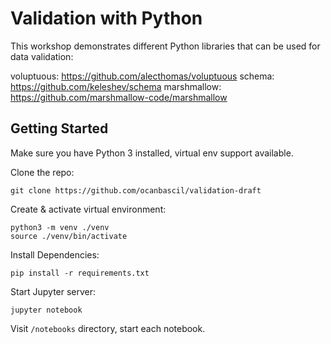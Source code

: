 # Validation with Python

This workshop demonstrates different Python libraries that can be used for data validation:

voluptuous: https://github.com/alecthomas/voluptuous
schema: https://github.com/keleshev/schema
marshmallow: https://github.com/marshmallow-code/marshmallow

## Getting Started

Make sure you have Python 3 installed, virtual env support available.

Clone the repo:

```
git clone https://github.com/ocanbascil/validation-draft
```


Create & activate virtual environment:

```
python3 -m venv ./venv
source ./venv/bin/activate
```

Install Dependencies:

```
pip install -r requirements.txt
```


Start Jupyter server:


```
jupyter notebook
```


Visit `/notebooks` directory, start each notebook.
